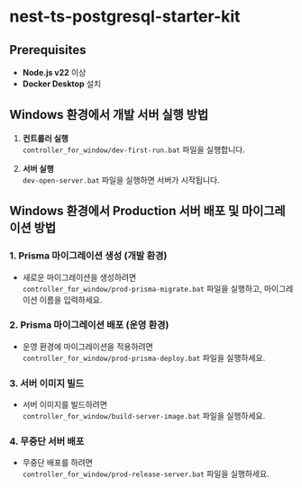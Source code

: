 # nest-ts-postgresql-starter-kit

## Prerequisites
- **Node.js v22** 이상
- **Docker Desktop** 설치

## Windows 환경에서 개발 서버 실행 방법
1. **컨트롤러 실행**  
   `controller_for_window/dev-first-run.bat` 파일을 실행합니다.

2. **서버 실행**  
   `dev-open-server.bat` 파일을 실행하면 서버가 시작됩니다.

## Windows 환경에서 Production 서버 배포 및 마이그레이션 방법

### 1. Prisma 마이그레이션 생성 (개발 환경)
- 새로운 마이그레이션을 생성하려면  
  `controller_for_window/prod-prisma-migrate.bat` 파일을 실행하고, 마이그레이션 이름을 입력하세요.

### 2. Prisma 마이그레이션 배포 (운영 환경)
- 운영 환경에 마이그레이션을 적용하려면  
  `controller_for_window/prod-prisma-deploy.bat` 파일을 실행하세요.

### 3. 서버 이미지 빌드
- 서버 이미지를 빌드하려면  
  `controller_for_window/build-server-image.bat` 파일을 실행하세요.

### 4. 무중단 서버 배포
- 무중단 배포를 하려면  
  `controller_for_window/prod-release-server.bat` 파일을 실행하세요.
